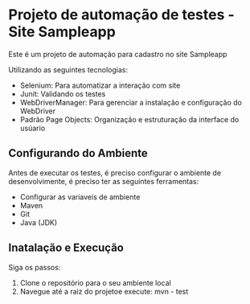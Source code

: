 # Projeto de automação de testes - Site Sampleapp


Este é um projeto de automação para cadastro no site Sampleapp

Utilizando as seguintes tecnologias:
- Selenium: Para automatizar a interação com site
- Junit: Validando os testes
- WebDriverManager: Para gerenciar a instalação e configuração do WebDriver
- Padrão Page Objects: Organização e estruturação da interface do usúario


## Configurando do Ambiente

Antes de executar os testes, é preciso configurar o ambiente de desenvolvimente, é preciso ter as seguintes ferramentas:

- Configurar as variaveis de ambiente
- Maven
- Git
- Java (JDK)


## Inatalação e Execução

Siga os passos:

1. Clone o repositório para o seu ambiente local
2. Navegue até a raiz do projetoe execute: mvn - test
